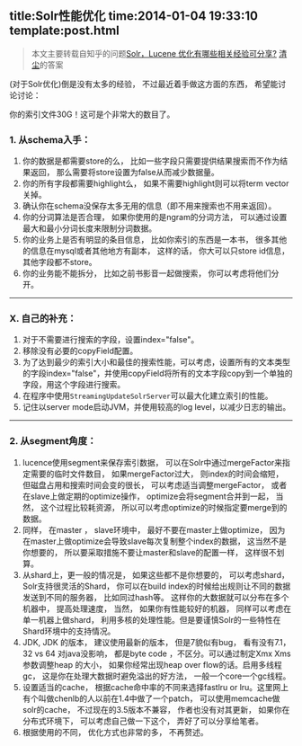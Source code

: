title:Solr性能优化
time:2014-01-04 19:33:10
template:post.html
---
> 本文主要转载自知乎的问题[Solr，Lucene 优化有哪些相关经验可分享?](http://www.zhihu.com/question/19849847) [清尘](http://www.zhihu.com/people/qingchenzhuoshui)的答案

(对于Solr优化)倒是没有太多的经验， 不过最近着手做这方面的东西， 希望能讨论讨论：

你的索引文件30G！这可是个非常大的数目了。

### 1. 从schema入手：

1. 你的数据是都需要store的么， 比如一些字段只需要提供结果搜索而不作为结果返回， 那么需要将store设置为false从而减少数据量。
2. 你的所有字段都需要highlight么， 如果不需要highlight则可以将term vector关掉。 
3. 确认你在schema没保存太多无用的信息（即不用来搜索也不用来返回）。
4. 你的分词算法是否合理， 如果你使用的是ngram的分词方法， 可以通过设置最大和最小分词长度来限制分词数据。
5. 你的业务上是否有明显的条目信息， 比如你索引的东西是一本书， 很多其他的信息在mysql或者其他地方有副本， 这样的话， 你大可以只store id信息， 其他字段都不store。
6. 你的业务能不能拆分， 比如之前书影音一起做搜索， 你可以考虑将他们分开。

----

### X. 自己的补充：


1. 对于不需要进行搜索的字段，设置index="false"。
2. 移除没有必要的copyField配置。
3. 为了达到最少的索引大小和最佳的搜索性能，可以考虑，设置所有的文本类型的字段index="false"，并使用copyField将所有的文本字段copy到一个单独的字段，用这个字段进行搜索。
4. 在程序中使用`StreamingUpdateSolrServer`可以最大化建立索引的性能。
5. 记住以server mode启动JVM，并使用较高的log level，以减少日志的输出。

---

### 2. 从segment角度：

1. lucence使用segment来保存索引数据， 可以在Solr中通过mergeFactor来指定需要的临时文件数目， 如果mergeFactor过大， 则index的时间会缩短， 但磁盘占用和搜索时间会变的很长， 可以考虑适当调整mergeFactor， 或者在slave上做定期的optimize操作， optimize会将segment合并到一起， 当然， 这个过程比较耗资源， 所以可以考虑optimize的时候指定要merge到的数据。
2. 同样， 在master ， slave环境中， 最好不要在master上做optimize， 因为在master上做optimize会导致slave每次复制整个index的数据， 这当然不是你想要的， 所以要采取措施不要让master和slave的配置一样， 这样很不划算。
3. 从shard上，更一般的情况是， 如果这些都不是你想要的， 可以考虑shard， Solr支持很灵活的Shard， 你可以在build index的时候给出规则让不同的数据发送到不同的服务器， 比如同过hash等。 这样你的大数据就可以分布在多个机器中， 提高处理速度， 当然， 如果你有性能较好的机器， 同样可以考虑在单一机器上做shard， 利用多核的处理性能。但是要谨慎Solr的一些特性在Shard环境中的支持情况。
4. JDK, JDK 的版本， 建议使用最新的版本， 但是7貌似有bug， 看有没有7.1， 32 vs 64 对java没影响， 都是byte code ，不区分。可以通过制定Xmx Xms 参数调整heap 的大小， 如果你经常出现heap over flow的话。启用多线程gc， 这是你在处理大数据时避免溢出的好方法， 一般一个core一个gc线程。
5. 设置适当的cache， 根据cache命中率的不同来选择fastlru or lru。这里网上有个叫做chenlb的人以前在1.4中做了一个patch， 可以使用memcache做solr的cache， 不过现在的3.5版本不兼容， 作者也没有对其更新， 如果你在分布式环境下， 可以考虑自己做一下这个， 弄好了可以分享给笔者。
6. 根据使用的不同， 优化方式也非常的多， 不再赘述。

